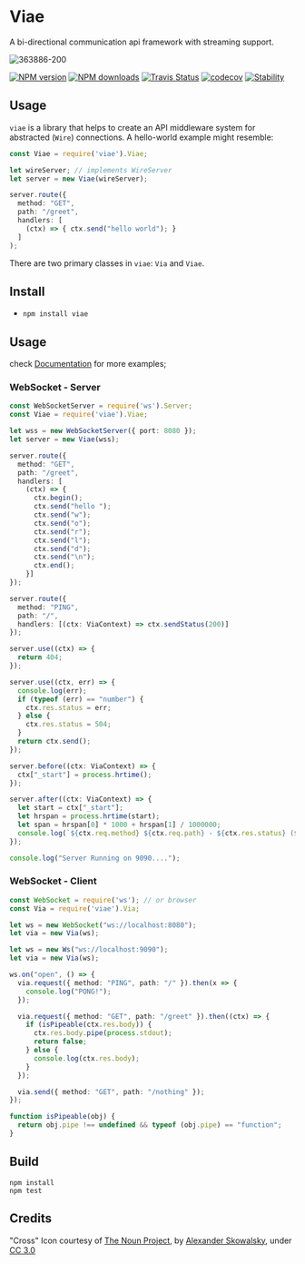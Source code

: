# Viae

A bi-directional communication api framework with streaming support. 

![363886-200](https://cloud.githubusercontent.com/assets/3584509/22102513/a04d0904-de2f-11e6-9591-ebfa2516ea07.png)

[![NPM version][npm-image]][npm-url]
[![NPM downloads][npm-downloads]][npm-url]
[![Travis Status][travis-image]][travis-url]
[![codecov](https://codecov.io/gh/MeirionHughes/viae/branch/master/graph/badge.svg)](https://codecov.io/gh/MeirionHughes/viae)
[![Stability][stability-image]][stability-url]

## Usage

`viae` is a library that helps to create an API middleware system for abstracted (`Wire`) connections. A hello-world example might resemble: 

```ts
const Viae = require('viae').Viae;

let wireServer; // implements WireServer
let server = new Viae(wireServer);

server.route({
  method: "GET",
  path: "/greet",
  handlers: [
    (ctx) => { ctx.send("hello world"); }
  ]
);
```

There are two primary classes in `viae`: `Via` and `Viae`. 


## Install

* `npm install viae` 

## Usage

check [Documentation](https://github.com/MeirionHughes/viae/wiki) for more examples; 

### WebSocket - Server

```ts
const WebSocketServer = require('ws').Server;
const Viae = require('viae').Viae;

let wss = new WebSocketServer({ port: 8080 });
let server = new Viae(wss);

server.route({
  method: "GET",
  path: "/greet",
  handlers: [
    (ctx) => {
      ctx.begin();
      ctx.send("hello ");
      ctx.send("w");
      ctx.send("o");
      ctx.send("r");
      ctx.send("l");
      ctx.send("d");
      ctx.send("\n");
      ctx.end();
    }]
});

server.route({
  method: "PING",
  path: "/",
  handlers: [(ctx: ViaContext) => ctx.sendStatus(200)]
});

server.use((ctx) => {
  return 404;
});

server.use((ctx, err) => {
  console.log(err);
  if (typeof (err) == "number") {
    ctx.res.status = err;
  } else {
    ctx.res.status = 504;
  }
  return ctx.send();
});

server.before((ctx: ViaContext) => {
  ctx["_start"] = process.hrtime();
});

server.after((ctx: ViaContext) => {
  let start = ctx["_start"];
  let hrspan = process.hrtime(start);
  let span = hrspan[0] * 1000 + hrspan[1] / 1000000;
  console.log(`${ctx.req.method} ${ctx.req.path} - ${ctx.res.status} (${span}ms)`);
});

console.log("Server Running on 9090....");
```

### WebSocket - Client

```ts
const WebSocket = require('ws'); // or browser
const Via = require('viae').Via;

let ws = new WebSocket("ws://localhost:8080");
let via = new Via(ws);

let ws = new Ws("ws://localhost:9090");
let via = new Via(ws);

ws.on("open", () => {
  via.request({ method: "PING", path: "/" }).then(x => {
    console.log("PONG!");
  });

  via.request({ method: "GET", path: "/greet" }).then((ctx) => {
    if (isPipeable(ctx.res.body)) {
      ctx.res.body.pipe(process.stdout);
      return false;
    } else {
      console.log(ctx.res.body);
    }
  });

  via.send({ method: "GET", path: "/nothing" });
});

function isPipeable(obj) {
  return obj.pipe !== undefined && typeof (obj.pipe) == "function";
}
```

## Build

```
npm install
npm test
```

## Credits
"Cross" Icon courtesy of [The Noun Project](https://thenounproject.com/), by [Alexander Skowalsky](https://thenounproject.com/sandorsz/), under [CC 3.0](http://creativecommons.org/licenses/by/3.0/us/)

[npm-url]: https://npmjs.org/package/viae
[npm-image]: http://img.shields.io/npm/v/viae.svg
[npm-downloads]: http://img.shields.io/npm/dm/viae.svg
[travis-url]: https://travis-ci.org/MeirionHughes/viae
[travis-image]: https://img.shields.io/travis/MeirionHughes/viae/master.svg
[stability-image]: https://img.shields.io/badge/stability-1%20%3A%20unstable-red.svg
[stability-url]: https://nodejs.org/api/documentation.html#documentation_stability_index

